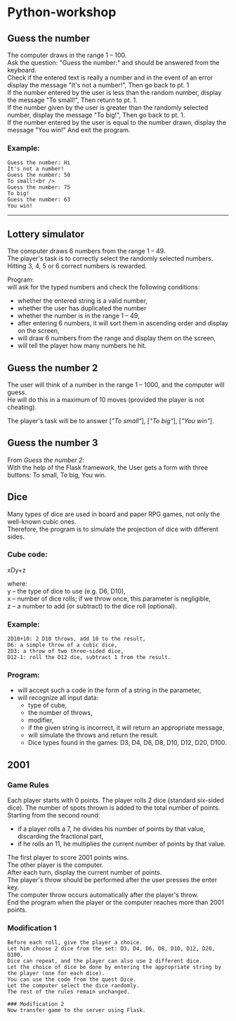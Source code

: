 # Python-workshop

## Guess the number
The computer draws in the range 1 &ndash; 100. <br />
Ask the question: "Guess the number:" and should be answered from the keyboard.<br />
Check if the entered text is really a number and in the event of an error display the message "It's not a number!", Then go back to pt. 1<br />
If the number entered by the user is less than the random number, display the message "To small!", Then return to pt. 1.<br />
If the number given by the user is greater than the randomly selected number, display the message "To big!", Then go back to pt. 1.<br />
If the number entered by the user is equal to the number drawn, display the message "You win!" And exit the program.<br />

### Example:
```plaintext
Guess the number: Hi
It's not a number!
Guess the number: 50
To small!<br />
Guess the number: 75
To big!
Guess the number: 63
You win!
```
---

## Lottery simulator<br />

The computer draws 6 numbers from the range 1 &ndash; 49. <br />
The player's task is to correctly select the randomly selected numbers. Hitting 3, 4, 5 or 6 correct numbers is rewarded.

Program:<br />
will ask for the typed numbers and check the following conditions:<br />
 - whether the entered string is a valid number,<br />
 - whether the user has duplicated the number<br />
 - whether the number is in the range 1 &ndash; 49,<br />
 - after entering 6 numbers, it will sort them in ascending order and display on the screen,<br />
 - will draw 6 numbers from the range and display them on the screen,<br />
 - will tell the player how many numbers he hit.<br />

## Guess the number 2
The user will think of a number in the range 1 &ndash; 1000, and the computer will guess.<br />
He will do this in a maximum of 10 moves (provided the player is not cheating).<br />

The player's task will be to answer [*"To small"*], [*"To big"*], [*"You win"*].


## Guess the number 3
From *Guess the number 2*: <br />
With the help of the Flask framework, the User gets a form with three buttons: To small, To big, You win.<br />

## Dice
Many types of dice are used in board and paper RPG games, not only the well-known cubic ones.<br />
Therefore, the program is to simulate the projection of dice with different sides.<br />

### Cube code:<br />
xDy+z<br />

where:<br />
y – the type of dice to use (e.g. D6, D10),<br />
x – number of dice rolls; if we throw once, this parameter is negligible,<br />
z – a number to add (or subtract) to the dice roll (optional).<br />

### Example:
```plaintext 
2D10+10: 2 D10 throws, add 10 to the result,
D6: a simple throw of a cubic dice,
2D3: a throw of two three-sided dice,
D12-1: roll the D12 die, subtract 1 from the result.
```
### Program:<br />
- will accept such a code in the form of a string in the parameter,
- will recognize all input data:
  - type of cube,
  - the number of throws,
  - modifier,
  - if the given string is incorrect, it will return an appropriate message,
  - will simulate the throws and return the result.
  - Dice types found in the games: D3, D4, D6, D8, D10, D12, D20, D100.

## 2001

### Game Rules<br />
Each player starts with 0 points.
The player rolls 2 dice (standard six-sided dice).
The number of spots thrown is added to the total number of points.
Starting from the second round:
- if a player rolls a 7, he divides his number of points by that value, discarding the fractional part,
- if he rolls an 11, he multiplies the current number of points by that value.

The first player to score 2001 points wins.<br />
The other player is the computer.<br />
After each turn, display the current number of points.<br />
The player's throw should be performed after the user presses the enter key.<br />
The computer throw occurs automatically after the player's throw.<br />
End the program when the player or the computer reaches more than 2001 points.<br />


### Modification 1<br />
```plaintext
Before each roll, give the player a choice.
Let him choose 2 dice from the set: D3, D4, D6, D8, D10, D12, D20, D100.
Dice can repeat, and the player can also use 2 different dice.
Let the choice of dice be done by entering the appropriate string by the player (one for each dice).
You can use the code from the quest Dice.
Let the computer select the dice randomly.
The rest of the rules remain unchanged.
```
```plaintext
### Modification 2
Now transfer game to the server using Flask.
```